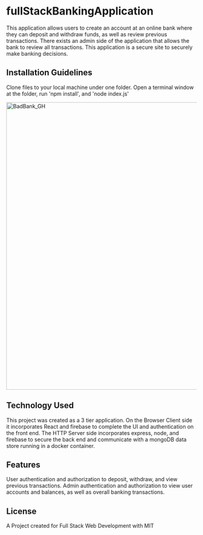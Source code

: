 # fullStackBankingApplication
This application allows users to create an account at an online bank where they can deposit and withdraw funds, as well as review previous transactions. There exists an admin side of the application that allows the bank to review all transactions. This application is a secure site to securely make banking decisions. 
## Installation Guidelines
Clone files to your local machine under one folder. Open a terminal window at the folder, run 'npm install', and 'node index.js'

<img width="760" alt="BadBank_GH" src="https://user-images.githubusercontent.com/93945214/159607949-0c433114-a03a-4f7c-8b1b-949a5f40e043.png">


## Technology Used
This project was created as a 3 tier application. On the Browser Client side it incorporates React and firebase to complete the UI and authentication on the front end. The HTTP Server side incorporates express, node, and firebase to secure the back end and communicate with a mongoDB data store running in a docker container. 
## Features
User authentication and authorization to deposit, withdraw, and view previous transactions. 
Admin authentication and authorization to view user accounts and balances, as well as overall banking transactions.
## License
A Project created for Full Stack Web Development with MIT
